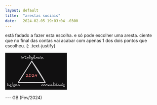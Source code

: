 ```yaml
---
layout: default
title:  "arestas sociais"
date:   2024-02-05 19:03:04 -0300
---
```


está fadado a fazer esta escolha. e só pode escolher uma aresta. ciente que no final das contas vai acabar com apenas 1 dos dois pontos que escolheu.
{: .text-justify}
  
<img src="/assets/images/arestas-sociais.png" alt="choices" width="200" />

--- GB (Fev/2024)
